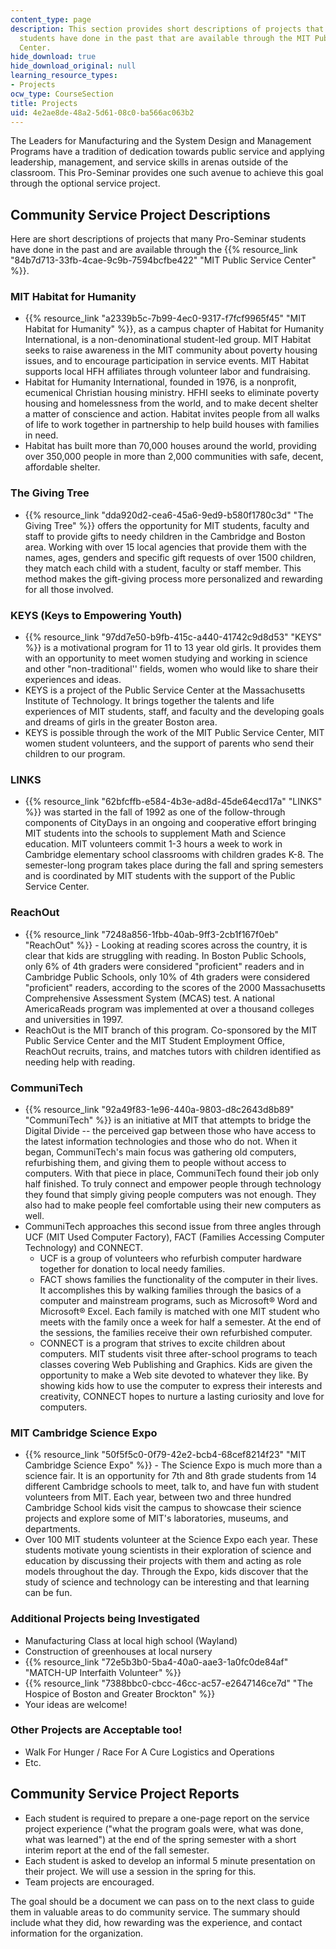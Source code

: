 ```yaml
---
content_type: page
description: This section provides short descriptions of projects that Pro-Seminar
  students have done in the past that are available through the MIT Public Service
  Center.
hide_download: true
hide_download_original: null
learning_resource_types:
- Projects
ocw_type: CourseSection
title: Projects
uid: 4e2ae8de-48a2-5d61-08c0-ba566ac063b2
---
```


The Leaders for Manufacturing and the System Design and Management Programs have a tradition of dedication towards public service and applying leadership, management, and service skills in arenas outside of the classroom. This Pro-Seminar provides one such avenue to achieve this goal through the optional service project.

Community Service Project Descriptions
--------------------------------------

Here are short descriptions of projects that many Pro-Seminar students have done in the past and are available through the {{% resource_link "84b7d713-33fb-4cae-9c9b-7594bcfbe422" "MIT Public Service Center" %}}.

### MIT Habitat for Humanity

*   {{% resource_link "a2339b5c-7b99-4ec0-9317-f7fcf9965f45" "MIT Habitat for Humanity" %}}, as a campus chapter of Habitat for Humanity International, is a non-denominational student-led group. MIT Habitat seeks to raise awareness in the MIT community about poverty housing issues, and to encourage participation in service events. MIT Habitat supports local HFH affiliates through volunteer labor and fundraising.
*   Habitat for Humanity International, founded in 1976, is a nonprofit, ecumenical Christian housing ministry. HFHI seeks to eliminate poverty housing and homelessness from the world, and to make decent shelter a matter of conscience and action. Habitat invites people from all walks of life to work together in partnership to help build houses with families in need.
*   Habitat has built more than 70,000 houses around the world, providing over 350,000 people in more than 2,000 communities with safe, decent, affordable shelter.

### The Giving Tree

*   {{% resource_link "dda920d2-cea6-45a6-9ed9-b580f1780c3d" "The Giving Tree" %}} offers the opportunity for MIT students, faculty and staff to provide gifts to needy children in the Cambridge and Boston area. Working with over 15 local agencies that provide them with the names, ages, genders and specific gift requests of over 1500 children, they match each child with a student, faculty or staff member. This method makes the gift-giving process more personalized and rewarding for all those involved.

### KEYS (Keys to Empowering Youth)

*   {{% resource_link "97dd7e50-b9fb-415c-a440-41742c9d8d53" "KEYS" %}} is a motivational program for 11 to 13 year old girls. It provides them with an opportunity to meet women studying and working in science and other "non-traditional'' fields, women who would like to share their experiences and ideas.
*   KEYS is a project of the Public Service Center at the Massachusetts Institute of Technology. It brings together the talents and life experiences of MIT students, staff, and faculty and the developing goals and dreams of girls in the greater Boston area.
*   KEYS is possible through the work of the MIT Public Service Center, MIT women student volunteers, and the support of parents who send their children to our program.

### LINKS

*   {{% resource_link "62bfcffb-e584-4b3e-ad8d-45de64ecd17a" "LINKS" %}} was started in the fall of 1992 as one of the follow-through components of CityDays in an ongoing and cooperative effort bringing MIT students into the schools to supplement Math and Science education. MIT volunteers commit 1-3 hours a week to work in Cambridge elementary school classrooms with children grades K-8. The semester-long program takes place during the fall and spring semesters and is coordinated by MIT students with the support of the Public Service Center.

### ReachOut

*   {{% resource_link "7248a856-1fbb-40ab-9ff3-2cb1f167f0eb" "ReachOut" %}} - Looking at reading scores across the country, it is clear that kids are struggling with reading. In Boston Public Schools, only 6% of 4th graders were considered "proficient" readers and in Cambridge Public Schools, only 10% of 4th graders were considered "proficient" readers, according to the scores of the 2000 Massachusetts Comprehensive Assessment System (MCAS) test. A national AmericaReads program was implemented at over a thousand colleges and universities in 1997.
*   ReachOut is the MIT branch of this program. Co-sponsored by the MIT Public Service Center and the MIT Student Employment Office, ReachOut recruits, trains, and matches tutors with children identified as needing help with reading.

### CommuniTech

*   {{% resource_link "92a49f83-1e96-440a-9803-d8c2643d8b89" "CommuniTech" %}} is an initiative at MIT that attempts to bridge the Digital Divide -- the perceived gap between those who have access to the latest information technologies and those who do not. When it began, CommuniTech's main focus was gathering old computers, refurbishing them, and giving them to people without access to computers. With that piece in place, CommuniTech found their job only half finished. To truly connect and empower people through technology they found that simply giving people computers was not enough. They also had to make people feel comfortable using their new computers as well.
*   CommuniTech approaches this second issue from three angles through UCF (MIT Used Computer Factory), FACT (Families Accessing Computer Technology) and CONNECT.
    *   UCF is a group of volunteers who refurbish computer hardware together for donation to local needy families.
    *   FACT shows families the functionality of the computer in their lives. It accomplishes this by walking families through the basics of a computer and mainstream programs, such as Microsoft® Word and Microsoft® Excel. Each family is matched with one MIT student who meets with the family once a week for half a semester. At the end of the sessions, the families receive their own refurbished computer.
    *   CONNECT is a program that strives to excite children about computers. MIT students visit three after-school programs to teach classes covering Web Publishing and Graphics. Kids are given the opportunity to make a Web site devoted to whatever they like. By showing kids how to use the computer to express their interests and creativity, CONNECT hopes to nurture a lasting curiosity and love for computers.

### MIT Cambridge Science Expo

*   {{% resource_link "50f5f5c0-0f79-42e2-bcb4-68cef8214f23" "MIT Cambridge Science Expo" %}} - The Science Expo is much more than a science fair. It is an opportunity for 7th and 8th grade students from 14 different Cambridge schools to meet, talk to, and have fun with student volunteers from MIT. Each year, between two and three hundred Cambridge School kids visit the campus to showcase their science projects and explore some of MIT's laboratories, museums, and departments.
*   Over 100 MIT students volunteer at the Science Expo each year. These students motivate young scientists in their exploration of science and education by discussing their projects with them and acting as role models throughout the day. Through the Expo, kids discover that the study of science and technology can be interesting and that learning can be fun.

### Additional Projects being Investigated

*   Manufacturing Class at local high school (Wayland)
*   Construction of greenhouses at local nursery
*   {{% resource_link "72e5b3b0-5ba4-40a0-aae3-1a0fc0de84af" "MATCH-UP Interfaith Volunteer" %}}
*   {{% resource_link "7388bbc0-cbcc-46cc-ac57-e2647146ce7d" "The Hospice of Boston and Greater Brockton" %}}
*   Your ideas are welcome!

### Other Projects are Acceptable too!

*   Walk For Hunger / Race For A Cure Logistics and Operations
*   Etc.

Community Service Project Reports
---------------------------------

*   Each student is required to prepare a one-page report on the service project experience ("what the program goals were, what was done, what was learned") at the end of the spring semester with a short interim report at the end of the fall semester.
*   Each student is asked to develop an informal 5 minute presentation on their project. We will use a session in the spring for this.
*   Team projects are encouraged.

The goal should be a document we can pass on to the next class to guide them in valuable areas to do community service. The summary should include what they did, how rewarding was the experience, and contact information for the organization.